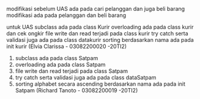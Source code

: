 modifikasi sebelum UAS ada pada cari pelanggan dan juga beli barang 
modifikasi ada pada pelanggan dan beli barang 

untuk UAS 
subclass ada pada class Kurir
overloading ada pada class kurir dan cek ongkir
file write dan read terjadi pada class kurir
try catch serta validasi juga ada pada class datakurir
sorting berdasarkan nama ada pada init kurir
(Elvia Clarissa - 03082200020 -20TI2)

1. subclass ada pada class Satpam
2. overloading ada pada class Satpam 
3. file write dan read terjadi pada class Satpam
4. try catch serta validasi juga ada pada class dataSatpam
5. sorting alphabet secara ascending berdasarkan nama ada pada init Satpam
(Richard Tanoto - 03082200019 -20TI2)
